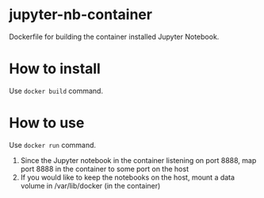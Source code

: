 # jupyter-nb-container

Dockerfile for building the container installed Jupyter Notebook.

# How to install

Use `docker build` command.

# How to use

Use `docker run` command.

1. Since the Jupyter notebook in the container listening on port 8888, map port 8888 in the container to some port on the host
2. If you would like to keep the notebooks on the host, mount a data volume in /var/lib/docker (in the container)
